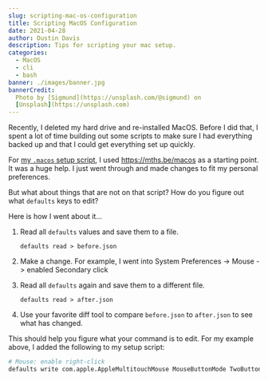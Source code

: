 ```yaml
---
slug: scripting-mac-os-configuration
title: Scripting MacOS Configuration
date: 2021-04-28
author: Dustin Davis
description: Tips for scripting your mac setup.
categories:
  - MacOS
  - cli
  - bash
banner: ./images/banner.jpg
bannerCredit:
  Photo by [Sigmund](https://unsplash.com/@sigmund) on
  [Unsplash](https://unsplash.com)
---
```


Recently, I deleted my hard drive and re-installed MacOS. Before I did that, I
spent a lot of time building out some scripts to make sure I had everything
backed up and that I could get everything set up quickly.

For
[my `.macos` setup script](https://github.com/djedi/dotfiles/blob/master/.macos),
I used https://mths.be/macos as a starting point. It was a huge help. I just
went through and made changes to fit my personal preferences.

But what about things that are not on that script? How do you figure out what
`defaults` keys to edit?

Here is how I went about it...

1. Read all `defaults` values and save them to a file.

   ```shell
   defaults read > before.json
   ```

2. Make a change. For example, I went into System Preferences -> Mouse ->
   enabled Secondary click
3. Read all `defaults` again and save them to a different file.

   ```shell
   defaults read > after.json
   ```

4. Use your favorite diff tool to compare `before.json` to `after.json` to see
   what has changed.

This should help you figure what your command is to edit. For my example above,
I added the following to my setup script:

```bash
# Mouse: enable right-click
defaults write com.apple.AppleMultitouchMouse MouseButtonMode TwoButton
```

